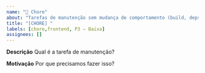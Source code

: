 ```yaml
---
name: "🔧 Chore"
about: "Tarefas de manutenção sem mudança de comportamento (build, deps, configs)"
title: "[CHORE] "
labels: [chore,frontend, P3 – Baixa]
assignees: []
---
```

**Descrição**
Qual é a tarefa de manutenção?

**Motivação**
Por que precisamos fazer isso?
